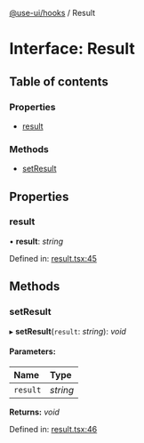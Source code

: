 [@use-ui/hooks](../README.md) / Result

# Interface: Result

## Table of contents

### Properties

- [result](result.md#result)

### Methods

- [setResult](result.md#setresult)

## Properties

### result

• **result**: *string*

Defined in: [result.tsx:45](https://github.com/vasyas/use-ui-hooks/blob/a3efc87/src/result.tsx#L45)

## Methods

### setResult

▸ **setResult**(`result`: *string*): *void*

#### Parameters:

| Name | Type |
| :------ | :------ |
| `result` | *string* |

**Returns:** *void*

Defined in: [result.tsx:46](https://github.com/vasyas/use-ui-hooks/blob/a3efc87/src/result.tsx#L46)
